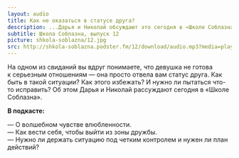 ```yaml
---
layout: audio
title: Как не оказаться в статусе друга?
description: ...Дарья и Николай обсуждают это сегодня в «Школе Соблазна».
subtitle: Школа Соблазна, выпуск 12
picture: shkola-soblazna/12.jpg
src: http://shkola-soblazna.podster.fm/12/download/audio.mp3?media=player
---
```


На одном из свиданий вы вдруг понимаете, что девушка не готова к серьезным отношениям — она просто отвела вам статус друга. Как быть в такой ситуации? Как этого избежать? И нужно ли пытаться что-то исправить? Об этом Дарья и Николай рассуждают сегодня в «Школе Соблазна».  

**В подкасте:**

— О волшебном чувстве влюбленности.  
— Как вести себя, чтобы выйти из зоны дружбы.  
— Нужно ли держать ситуацию под четким контролем и нужен ли план действий?   
